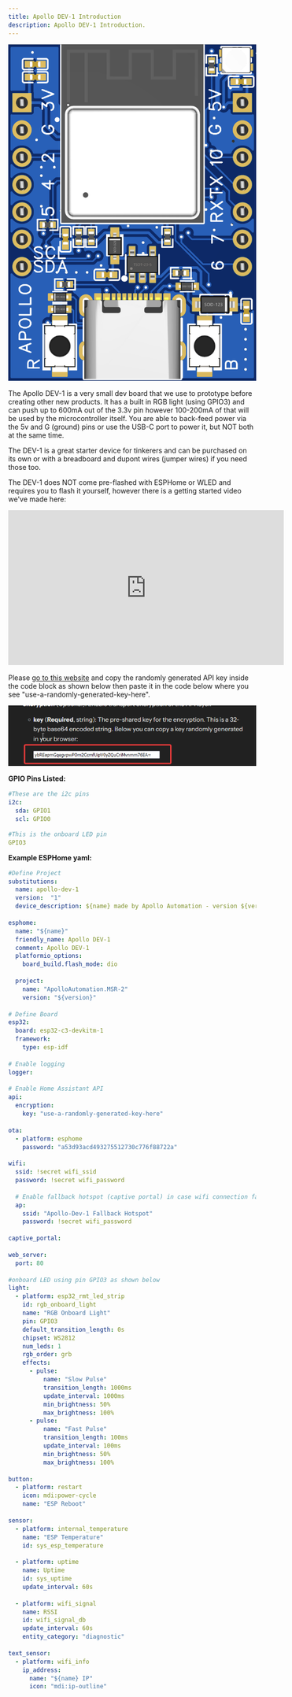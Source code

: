 ```yaml
---
title: Apollo DEV-1 Introduction
description: Apollo DEV-1 Introduction.
---
```

![](../../assets/apollo-dev-1-image-1.png)

The Apollo DEV-1 is a very small dev board that we use to prototype before creating other new products. It has a built in RGB light (using GPIO3) and can push up to 600mA out of the 3.3v pin however 100-200mA of that will be used by the microcontroller itself. You are able to back-feed power via the 5v and G (ground) pins or use the USB-C port to power it, but NOT both at the same time.

The DEV-1 is a great starter device for tinkerers and can be purchased on its own or with a breadboard and dupont wires (jumper wires) if you need those too.

The DEV-1 does NOT come pre-flashed with ESPHome or WLED and requires you to flash it yourself, however there is a getting started video we've made here:

<div class="cms-embed">
  <iframe width="560" height="315" src="https://www.youtube.com/embed/oiKnTH1gg0Q?si=nNFDbHxZBuWIXHyH" title="YouTube video player" frameborder="0" allow="accelerometer; autoplay; clipboard-write; encrypted-media; gyroscope; picture-in-picture; web-share" referrerpolicy="strict-origin-when-cross-origin" allowfullscreen="">
  </iframe>
</div>

Please <a href="https://esphome.io/components/api.html#configuration-variables" target="_blank" rel="noopener">go to this website</a> and copy the randomly generated API key inside the code block as shown below then paste it in the code below where you see "use-a-randomly-generated-key-here".

![](../../assets/apollo-dev-1-image-2.png)

**GPIO Pins Listed:**

```yaml
#These are the i2c pins
i2c:
  sda: GPIO1
  scl: GPIO0
```

```yaml
#This is the onboard LED pin
GPIO3
```

**Example ESPHome yaml:**

```yaml
#Define Project
substitutions:
  name: apollo-dev-1
  version:  "1"
  device_description: ${name} made by Apollo Automation - version ${version}.

esphome:
  name: "${name}"
  friendly_name: Apollo DEV-1
  comment: Apollo DEV-1
  platformio_options:
    board_build.flash_mode: dio

  project:
    name: "ApolloAutomation.MSR-2"
    version: "${version}"

# Define Board
esp32:
  board: esp32-c3-devkitm-1
  framework:
    type: esp-idf

# Enable logging
logger:

# Enable Home Assistant API
api:
  encryption:
    key: "use-a-randomly-generated-key-here"

ota:
  - platform: esphome
    password: "a53d93acd493275512730c776f88722a"

wifi:
  ssid: !secret wifi_ssid
  password: !secret wifi_password

  # Enable fallback hotspot (captive portal) in case wifi connection fails
  ap:
    ssid: "Apollo-Dev-1 Fallback Hotspot"
    password: !secret wifi_password

captive_portal:

web_server:
  port: 80

#onboard LED using pin GPIO3 as shown below
light:
  - platform: esp32_rmt_led_strip
    id: rgb_onboard_light
    name: "RGB Onboard Light"
    pin: GPIO3
    default_transition_length: 0s
    chipset: WS2812
    num_leds: 1
    rgb_order: grb
    effects:
      - pulse:
          name: "Slow Pulse"
          transition_length: 1000ms
          update_interval: 1000ms
          min_brightness: 50%
          max_brightness: 100%
      - pulse:
          name: "Fast Pulse"
          transition_length: 100ms
          update_interval: 100ms
          min_brightness: 50%
          max_brightness: 100%

button:
  - platform: restart
    icon: mdi:power-cycle
    name: "ESP Reboot"

sensor:
  - platform: internal_temperature
    name: "ESP Temperature"
    id: sys_esp_temperature

  - platform: uptime
    name: Uptime
    id: sys_uptime
    update_interval: 60s

  - platform: wifi_signal
    name: RSSI
    id: wifi_signal_db
    update_interval: 60s
    entity_category: "diagnostic"

text_sensor:
  - platform: wifi_info
    ip_address:
      name: "${name} IP"
      icon: "mdi:ip-outline"
```